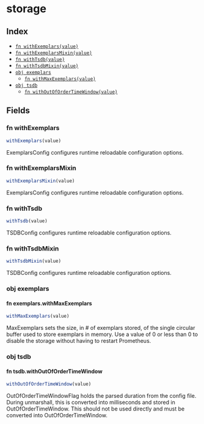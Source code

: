 # storage



## Index

* [`fn withExemplars(value)`](#fn-withexemplars)
* [`fn withExemplarsMixin(value)`](#fn-withexemplarsmixin)
* [`fn withTsdb(value)`](#fn-withtsdb)
* [`fn withTsdbMixin(value)`](#fn-withtsdbmixin)
* [`obj exemplars`](#obj-exemplars)
  * [`fn withMaxExemplars(value)`](#fn-exemplarswithmaxexemplars)
* [`obj tsdb`](#obj-tsdb)
  * [`fn withOutOfOrderTimeWindow(value)`](#fn-tsdbwithoutofordertimewindow)

## Fields

### fn withExemplars

```ts
withExemplars(value)
```

ExemplarsConfig configures runtime reloadable configuration options.

### fn withExemplarsMixin

```ts
withExemplarsMixin(value)
```

ExemplarsConfig configures runtime reloadable configuration options.

### fn withTsdb

```ts
withTsdb(value)
```

TSDBConfig configures runtime reloadable configuration options.

### fn withTsdbMixin

```ts
withTsdbMixin(value)
```

TSDBConfig configures runtime reloadable configuration options.

### obj exemplars


#### fn exemplars.withMaxExemplars

```ts
withMaxExemplars(value)
```

MaxExemplars sets the size, in # of exemplars stored, of the single circular buffer used to store exemplars in memory.
Use a value of 0 or less than 0 to disable the storage without having to restart Prometheus.

### obj tsdb


#### fn tsdb.withOutOfOrderTimeWindow

```ts
withOutOfOrderTimeWindow(value)
```

OutOfOrderTimeWindowFlag holds the parsed duration from the config file.
During unmarshall, this is converted into milliseconds and stored in OutOfOrderTimeWindow.
This should not be used directly and must be converted into OutOfOrderTimeWindow.
